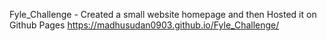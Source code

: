 Fyle_Challenge - Created a small website homepage and then Hosted it on Github Pages
https://madhusudan0903.github.io/Fyle_Challenge/
